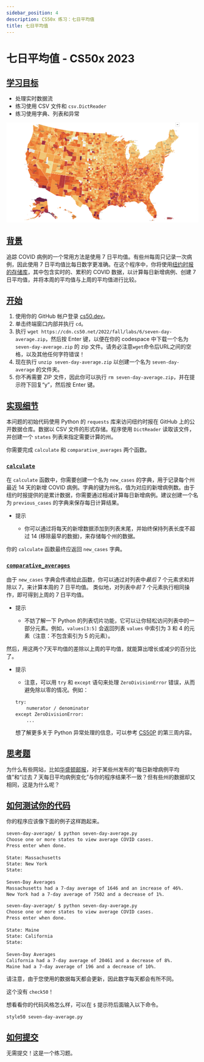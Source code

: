 ```yaml
---
sidebar_position: 4
description: CS50x 练习：七日平均值
title: 七日平均值
---
```


# 七日平均值 - CS50x 2023

## [学习目标](#learning-goals)

-   处理实时数据流
-   练习使用 CSV 文件和 `csv.DictReader`
-   练习使用字典、列表和异常

![sevendaysavg](/img/cs50/seven-day-averages.png )

## [背景](#background)

追踪 COVID 病例的一个常用方法是使用 7 日平均值。有些州每周只记录一次病例，因此使用 7 日平均值比每日数字更准确。在这个程序中，你将使用[纽约时报的存储库](https://github.com/nytimes/covid-19-data)，其中包含实时的、累积的 COVID 数据，以计算每日新增病例、创建 7 日平均值，并将本周的平均值与上周的平均值进行比较。

## [开始](#getting-started)

1.  使用你的 GitHub 帐户登录 [cs50.dev](https://cs50.dev/)。
2.  单击终端窗口内部并执行 `cd`。
3.  执行 `wget https://cdn.cs50.net/2022/fall/labs/6/seven-day-average.zip`，然后按 Enter 键，以便在你的 codespace 中下载一个名为 `seven-day-average.zip` 的 zip 文件。请务必注意`wget`命令后URL之间的空格，以及其他任何字符错误！
4.  现在执行 `unzip seven-day-average.zip` 以创建一个名为 `seven-day-average` 的文件夹。
5.  你不再需要 ZIP 文件，因此你可以执行 `rm seven-day-average.zip`，并在提示符下回复“y”，然后按 Enter 键。

## [实现细节](#implementation-details)

本问题的初始代码使用 Python 的 `requests` 库来访问纽约时报在 GitHub 上的公开数据仓库。数据以 CSV 文件的形式存储。程序使用 `DictReader` 读取该文件，并创建一个 `states` 列表来指定需要计算的州。

你需要完成 `calculate` 和 `comparative_averages` 两个函数。

### [`calculate`](#calculate)

在 `calculate` 函数中，你需要创建一个名为 `new_cases` 的字典，用于记录每个州最近 14 天的新增 COVID 病例。字典的键为州名，值为对应的新增病例数。由于纽约时报提供的是累计数据，你需要通过相减计算每日新增病例。建议创建一个名为 `previous_cases` 的字典来保存每日计算结果。

-   提示

    -   你可以通过将每天的新增数据添加到列表末尾，并始终保持列表长度不超过 14 (移除最早的数据)，来存储每个州的数据。

你的 `calculate` 函数最终应返回 `new_cases` 字典。

### [`comparative_averages`](#comparative_averages)

由于 `new_cases` 字典会传递给此函数，你可以通过对列表中*最后* 7 个元素求和并除以 7，来计算本周的 7 日平均值。 类似地，对列表中*前* 7 个元素执行相同操作，即可得到上周的 7 日平均值。
-   提示
    
    -   不妨了解一下 Python 的列表切片功能，它可以让你轻松访问列表中的一部分元素。例如，`values[3:5]` 会返回列表 `values` 中索引为 3 和 4 的元素（注意：不包含索引为 5 的元素）。
    

然后，用这两个7天平均值的差除以上周的平均值，就能算出增长或减少的百分比了。

-   提示
    
    -   注意，可以用 `try` 和 `except` 语句来处理 `ZeroDivisionError` 错误，从而避免除以零的情况。例如：
    
    ```
    try:
        numerator / denominator
    except ZeroDivisionError:
        ...
    
    ```
    
    想了解更多关于 Python 异常处理的信息，可以参考 [CS50P](https://cs50.harvard.edu/python/2022/weeks/3/) 的第三周内容。
    

## [思考题](#thought-question)

为什么有些网站，比如[华盛顿邮报](https://www.washingtonpost.com/graphics/2020/national/coronavirus-us-cases-deaths/?state=US)，对于某些州发布的“每日新增病例平均值”和“过去 7 天每日平均病例变化”与你的程序结果不一致？但有些州的数据却又相同，这是为什么呢？

## [如何测试你的代码](#how-to-test-your-code)

你的程序应该像下面的例子这样跑起来。

```
seven-day-average/ $ python seven-day-average.py
Choose one or more states to view average COVID cases.
Press enter when done.

State: Massachusetts
State: New York
State: 

Seven-Day Averages
Massachusetts had a 7-day average of 1646 and an increase of 46%.
New York had a 7-day average of 7502 and a decrease of 1%.

```

```
seven-day-average/ $ python seven-day-average.py
Choose one or more states to view average COVID cases.
Press enter when done.

State: Maine
State: California
State: 

Seven-Day Averages
California had a 7-day average of 20461 and a decrease of 8%.
Maine had a 7-day average of 196 and a decrease of 10%.

```

请注意，由于您使用的数据每天都会更新，因此数字每天都会有所不同。

这个没有 `check50`！

想看看你的代码风格怎么样，可以在 `$` 提示符后面输入以下命令。

```
style50 seven-day-average.py

```

## [如何提交](#how-to-submit)

无需提交！这是一个练习题。
